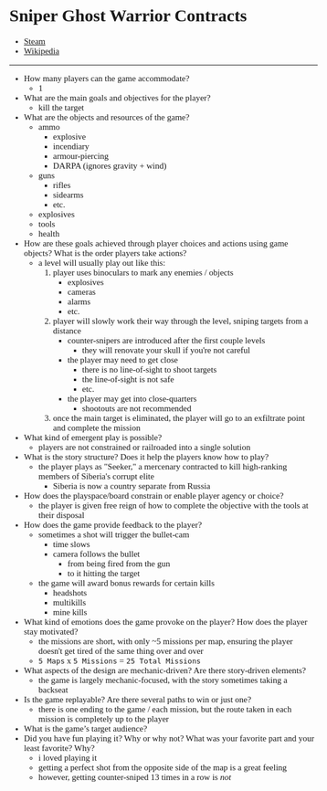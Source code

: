 <style>body{font-family:Verdana;font-size:15px;}</style>

# Sniper Ghost Warrior Contracts
- [Steam](https://store.steampowered.com/app/973580/Sniper_Ghost_Warrior_Contracts/)
- [Wikipedia](https://en.wikipedia.org/wiki/Sniper_Ghost_Warrior_Contracts)
***
- How many players can the game accommodate?
	- 1
- What are the main goals and objectives for the player?
	- kill the target
- What are the objects and resources of the game?
	- ammo
		- explosive
		- incendiary
		- armour-piercing
		- DARPA (ignores gravity + wind)
	- guns
		- rifles
		- sidearms
		- etc.
	- explosives
	- tools
	- health
- How are these goals achieved through player choices and actions using game objects? What is the order players take actions?
	- a level will usually play out like this:
		1. player uses binoculars to mark any enemies / objects
			- explosives
			- cameras
			- alarms
			- etc.
		1. player will slowly work their way through the level, sniping targets from a distance
			- counter-snipers are introduced after the first couple levels
				- they will renovate your skull if you're not careful
			- the player may need to get close
				- there is no line-of-sight to shoot targets
				- the line-of-sight is not safe
				- etc.
			- the player may get into close-quarters
				- shootouts are not recommended
		1. once the main target is eliminated, the player will go to an exfiltrate point and complete the mission
- What kind of emergent play is possible?
	- players are not constrained or railroaded into a single solution
- What is the story structure? Does it help the players know how to play?
	- the player plays as "Seeker," a mercenary contracted to kill high-ranking members of Siberia's corrupt elite
		- Siberia is now a country separate from Russia
- How does the playspace/board constrain or enable player agency or choice?
	- the player is given free reign of how to complete the objective with the tools at their disposal
- How does the game provide feedback to the player?
	- sometimes a shot will trigger the bullet-cam
		- time slows
		- camera follows the bullet
			- from being fired from the gun
			- to it hitting the target
	- the game will award bonus rewards for certain kills
		- headshots
		- multikills
		- mine kills
- What kind of emotions does the game provoke on the player? How does the player stay motivated?
	- the missions are short, with only ~5 missions per map, ensuring the player doesn't get tired of the same thing over and over
	- `5 Maps` x `5 Missions` = `25 Total Missions`
- What aspects of the design are mechanic-driven? Are there story-driven elements?
	- the game is largely mechanic-focused, with the story sometimes taking a backseat
- Is the game replayable? Are there several paths to win or just one?
	- there is one ending to the game / each mission, but the route taken in each mission is completely up to the player
- What is the game’s target audience?
- Did you have fun playing it? Why or why not? What was your favorite part and your least favorite? Why?
	- i loved playing it
	- getting a perfect shot from the opposite side of the map is a great feeling
	- however, getting counter-sniped 13 times in a row is _not_